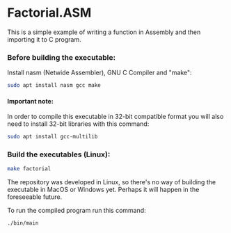 # Factorial.ASM

This is a simple example of writing a function in Assembly and then importing it to C program.

### Before building the executable:

Install nasm (Netwide Assembler), GNU C Compiler and "make":
```bash
sudo apt install nasm gcc make
```

#### Important note:
In order to compile this executable in 32-bit compatible format you will also need to install 32-bit libraries with this command:
```bash
sudo apt install gcc-multilib
```

### Build the executables (Linux):

```bash
make factorial
```

The repository was developed in Linux, so there's no way of building the executable in MacOS or Windows yet.
Perhaps it will happen in the foreseeable future.

To run the compiled program run this command:
```bash
./bin/main
```

